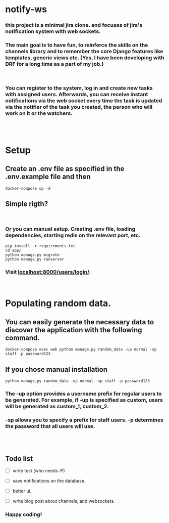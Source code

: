 
# notify-ws

### this project is a minimal jira clone. and focuses of jira's notification system with web sockets.
### The main goal is to have fun, to reinforce the skills on the channels library and to remember the core Django features like templates, generic views etc. (Yes, I have been developing with DRF for a long time as a part of my job.)

<br>

### You can register to the system, log in and create new tasks with assigned users. Afterwards, you can receive instant notifications via the web socket every time the task is updated via the notifier of the task you created, the person who will work on it or the watchers.

<br> <br>
# Setup

## Create an .env file as specified in the .env.example file and then
```
docker-compose up -d 
```
## Simple rigth?
<br>


### Or you can manuel setup. Creating .env file, loading dependencies, starting redis on the relevant port, etc.

```
pip install -r requirements.txt
cd app/
python manage.py migrate
python manage.py runserver 
```
### Visit  [localhost:8000/users/login/](http://localhost:8000/users/login/).


<br>

# Populating random data.
## You can easily generate the necessary data to discover the application with the following command.

```
docker-compose exec web python manage.py random_data -up normal -sp staff -p password123
```

## If you chose manual installation
```
python manage.py random_data -up normal -sp staff -p password123
```

### The -up option provides a username prefix for regular users to be generated. For example, if -up is specified as custom, users will be generated as custom_1, custom_2. 
### -sp allows you to specify a prefix for staff users. -p determines the password that all users will use.

<br> <br>
## Todo list

- [ ] write test (who needs :P)
- [ ] save notifications on the database.
- [ ] better ui.
- [ ] write blog post about channels, and websockets.


### Happy coding!




